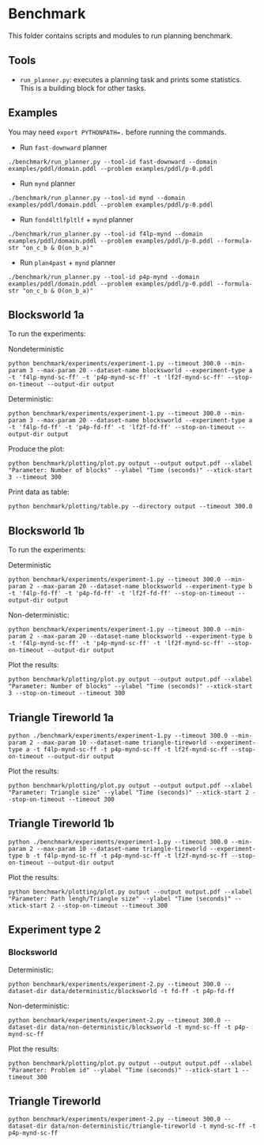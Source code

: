 # Benchmark

This folder contains scripts and modules to run planning benchmark.

## Tools

- `run_planner.py`: executes a planning task and prints some statistics. This is a building block for other tasks.

## Examples

You may need `export PYTHONPATH=.` before running the commands.

- Run `fast-downward` planner  

```
./benchmark/run_planner.py --tool-id fast-downward --domain examples/pddl/domain.pddl --problem examples/pddl/p-0.pddl
```

- Run `mynd` planner  

```
./benchmark/run_planner.py --tool-id mynd --domain examples/pddl/domain.pddl --problem examples/pddl/p-0.pddl
```

- Run `fond4ltlfpltlf` + `mynd` planner  

```
./benchmark/run_planner.py --tool-id f4lp-mynd --domain examples/pddl/domain.pddl --problem examples/pddl/p-0.pddl --formula-str "on_c_b & O(on_b_a)"
```

- Run `plan4past` + `mynd` planner  

```
./benchmark/run_planner.py --tool-id p4p-mynd --domain examples/pddl/domain.pddl --problem examples/pddl/p-0.pddl --formula-str "on_c_b & O(on_b_a)"
```

## Blocksworld 1a

To run the experiments:

Nondeterministic
```
python benchmark/experiments/experiment-1.py --timeout 300.0 --min-param 3 --max-param 20 --dataset-name blocksworld --experiment-type a -t 'f4lp-mynd-sc-ff' -t 'p4p-mynd-sc-ff' -t 'lf2f-mynd-sc-ff' --stop-on-timeout --output-dir output 
```

Deterministic:
```
python benchmark/experiments/experiment-1.py --timeout 300.0 --min-param 3 --max-param 20 --dataset-name blocksworld --experiment-type a -t 'f4lp-fd-ff' -t 'p4p-fd-ff' -t 'lf2f-fd-ff' --stop-on-timeout --output-dir output
```

Produce the plot:

```
python benchmark/plotting/plot.py output --output output.pdf --xlabel "Parameter: Number of blocks" --ylabel "Time (seconds)" --xtick-start 3 --timeout 300
```

Print data as table:

```
python benchmark/plotting/table.py --directory output --timeout 300.0
```

## Blocksworld 1b

To run the experiments:

Deterministic
```
python benchmark/experiments/experiment-1.py --timeout 300.0 --min-param 2 --max-param 20 --dataset-name blocksworld --experiment-type b -t 'f4lp-fd-ff' -t 'p4p-fd-ff' -t 'lf2f-fd-ff' --stop-on-timeout --output-dir output
```

Non-deterministic:
```
python benchmark/experiments/experiment-1.py --timeout 300.0 --min-param 2 --max-param 20 --dataset-name blocksworld --experiment-type b -t 'f4lp-mynd-sc-ff' -t 'p4p-mynd-sc-ff' -t 'lf2f-mynd-sc-ff' --stop-on-timeout --output-dir output
```

Plot the results:
```
python benchmark/plotting/plot.py output --output output.pdf --xlabel "Parameter: Number of blocks" --ylabel "Time (seconds)" --xtick-start 3 --stop-on-timeout --timeout 300
```

## Triangle Tireworld 1a

```
python ./benchmark/experiments/experiment-1.py --timeout 300.0 --min-param 2 --max-param 10 --dataset-name triangle-tireworld --experiment-type a -t f4lp-mynd-sc-ff -t p4p-mynd-sc-ff -t lf2f-mynd-sc-ff --stop-on-timeout --output-dir output
```

Plot the results:
```
python benchmark/plotting/plot.py output --output output.pdf --xlabel "Parameter: Triangle size" --ylabel "Time (seconds)" --xtick-start 2 --stop-on-timeout --timeout 300
```

## Triangle Tireworld 1b

```
python ./benchmark/experiments/experiment-1.py --timeout 300.0 --min-param 2 --max-param 10 --dataset-name triangle-tireworld --experiment-type b -t f4lp-mynd-sc-ff -t p4p-mynd-sc-ff -t lf2f-mynd-sc-ff --stop-on-timeout --output-dir output
```

Plot the results:
```
python benchmark/plotting/plot.py output --output output.pdf --xlabel "Parameter: Path lengh/Triangle size" --ylabel "Time (seconds)" --xtick-start 2 --stop-on-timeout --timeout 300
```

## Experiment type 2

### Blocksworld 

Deterministic:
```
python benchmark/experiments/experiment-2.py --timeout 300.0 --dataset-dir data/deterministic/blocksworld -t fd-ff -t p4p-fd-ff 
```

Non-deterministic:
```
python benchmark/experiments/experiment-2.py --timeout 300.0 --dataset-dir data/non-deterministic/blocksworld -t mynd-sc-ff -t p4p-mynd-sc-ff
```

Plot the results:
```
python benchmark/plotting/plot.py output --output output.pdf --xlabel "Parameter: Problem id" --ylabel "Time (seconds)" --xtick-start 1 --timeout 300
```

## Triangle Tireworld

```
python benchmark/experiments/experiment-2.py --timeout 300.0 --dataset-dir data/non-deterministic/triangle-tireworld -t mynd-sc-ff -t p4p-mynd-sc-ff
```